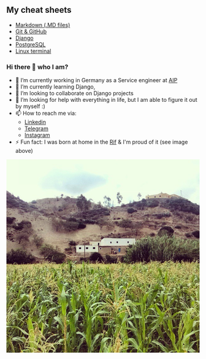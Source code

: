## My cheat sheets
* [Markdown (.MD files)](my_cheat_sheets/markdown/README.md)
* [Git & GitHub](my_cheat_sheets/git/README.md)
* [Django](my_cheat_sheets/django/README.md)
* [PostgreSQL](my_cheat_sheets/postgres/README.md)
* [Linux terminal](my_cheat_sheets/linux/README.md)






### Hi there 👋 who I am?

- 🔭 I’m currently working in Germany as a Service engineer at [AIP][AIPLink]
- 🌱 I’m currently learning Django,
- 👯 I’m looking to collaborate on Django projects
- 🤔 I’m looking for help with everything in life, but I am able to figure it out by myself :)
- 📫 How to reach me via:
  - [Linkedin][myLinkedinPage]
  - [Telegram][myTelegramPage]
  - [Instagram][myInstagramPage]
- ⚡ Fun fact: I was born at home in the [Rif][Riflink] & I'm proud of it (see image above)
<img src="images/birthlocation.jpg">



<!-- links used in this file -->
[AIPLink]:https://www.aip-automotive.de/en/
[Riflink]:https://en.wikipedia.org/wiki/Rif
[myLinkedinPage]:https://www.linkedin.com/in/ramiboutas/
[myTelegramPage]:https://t.me/ramiboutas
[myInstagramPage]:https://www.instagram.com/ramiboutas/
